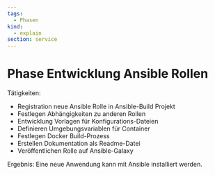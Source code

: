```yaml
---
tags:
  - Phasen
kind:
  - explain
section: service
---
```

# Phase Entwicklung Ansible Rollen

Tätigkeiten:

* Registration neue Ansible Rolle in Ansible-Build Projekt
* Festlegen Abhängigkeiten zu anderen Rollen
* Entwicklung Vorlagen für Konfigurations-Dateien
* Definieren Umgebungsvariablen für Container
* Festlegen Docker Build-Prozess
* Erstellen Dokumentation als Readme-Datei
* Veröffentlichen Rolle auf Ansible-Galaxy

Ergebnis: Eine neue Anwendung kann mit Ansible installiert werden.
